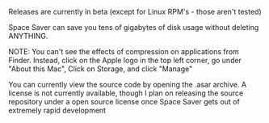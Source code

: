 Releases are currently in beta (except for Linux RPM's - those aren't tested) 

Space Saver can save you tens of gigabytes of disk usage without deleting ANYTHING.

NOTE: You can't see the effects of compression on applications from Finder. Instead, click on the Apple logo in the top left corner, go under "About this Mac", Click on Storage, and click "Manage"

You can currently view the source code by opening the .asar archive.
A license is not currently available, though I plan on releasing the source repository under a open source license once Space Saver gets out of extremely rapid development

